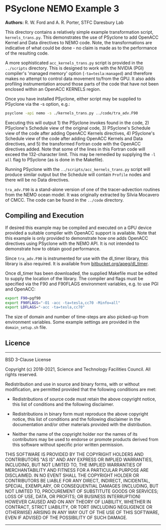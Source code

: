 # PSyclone NEMO Example 3

**Authors:** R. W. Ford and A. R. Porter, STFC Daresbury Lab

This directory contains a relatively simple example transformation script,
`kernels_trans.py`.  This demonstrates the use of PSyclone to add OpenACC
Kernel and Data directives to NEMO code. Note, the transformations are
indicative of what could be done - no claim is made as to the performance of
the resulting code.

A more sophisticated `acc_kernels_trans.py` script is provided in the
`../scripts` directory. This is designed to work with the NVIDIA (PGI)
compiler's 'managed memory' option (`-ta=tesla:managed`) and therefore makes
no attempt to control data movement to/from the GPU. It also adds
profiling instrumentation around those parts of the code that have
not been enclosed within an OpenACC KERNELS region.

Once you have installed PSyclone, either script may be supplied to
PSyclone via the -s option, e.g.:

```sh
psyclone -api nemo -s ./kernels_trans.py ../code/tra_adv.F90
```

Executing this will output 1) the PSyclone invokes found in the code,
2) PSyclone's Schedule view of the original code, 3) PSyclone's
Schedule view of the code after adding OpenACC Kernels directives, 4)
PSyclone's Schedule view of the code after adding OpenACC Kernels and
Data directives, and 5) the transformed Fortran code with the OpenACC
directives added. Note that some of the lines in this Fortran code will
exceed the 132-character limit. This may be remedied by supplying the
`-l all` flag to PSyclone (as is done in the Makefile).

Running PSyclone with the `../scripts/acc_kernels_trans.py` script will
produce similar output but the Schedule will contain `Profile` nodes
and there will be no Data directives.

`tra_adv.F90` is a stand-alone version of one of the tracer-advection
routines from the NEMO ocean model. It was originally extracted by
Silvia Mocavero of CMCC. The code can be found in the `../code`
directory.

## Compiling and Execution

If desired this example may be compiled and executed on a GPU device
provided a suitable compiler with OpenACC support is available. Note
that this example is only provided to demonstrate how one adds OpenACC
directives using PSyclone with the NEMO API. It is not intended to
demonstrate how to obtain good performance.

Since `tra_adv.F90` is instrumented for use with the dl_timer library,
this library is also required. It is available from
[bitbucket.org/apeg/dl_timer](https://bitbucket.org/apeg/dl_timer).

Once dl_timer has been downloaded, the supplied Makefile must be
edited to supply the location of the library. The compiler and flags
must be specified via the F90 and F90FLAGS environment variables, e.g.
to use PGI and OpenACC:

```sh
export F90=pgf90
export F90FLAGS="-O1 -acc -ta=tesla,cc70 -Minfo=all"
export LDFLAGS="-acc -ta=tesla,cc70"
```

The size of domain and number of time-steps are also picked-up from
environment variables. Some example settings are provided in the
`domain_setup.sh` file.

## Licence

-----------------------------------------------------------------------------

BSD 3-Clause License

Copyright (c) 2018-2021, Science and Technology Facilities Council.
All rights reserved.

Redistribution and use in source and binary forms, with or without
modification, are permitted provided that the following conditions are met:

* Redistributions of source code must retain the above copyright notice, this
  list of conditions and the following disclaimer.

* Redistributions in binary form must reproduce the above copyright notice,
  this list of conditions and the following disclaimer in the documentation
  and/or other materials provided with the distribution.

* Neither the name of the copyright holder nor the names of its
  contributors may be used to endorse or promote products derived from
  this software without specific prior written permission.

THIS SOFTWARE IS PROVIDED BY THE COPYRIGHT HOLDERS AND CONTRIBUTORS
"AS IS" AND ANY EXPRESS OR IMPLIED WARRANTIES, INCLUDING, BUT NOT
LIMITED TO, THE IMPLIED WARRANTIES OF MERCHANTABILITY AND FITNESS
FOR A PARTICULAR PURPOSE ARE DISCLAIMED. IN NO EVENT SHALL THE
COPYRIGHT HOLDER OR CONTRIBUTORS BE LIABLE FOR ANY DIRECT, INDIRECT,
INCIDENTAL, SPECIAL, EXEMPLARY, OR CONSEQUENTIAL DAMAGES (INCLUDING,
BUT NOT LIMITED TO, PROCUREMENT OF SUBSTITUTE GOODS OR SERVICES;
LOSS OF USE, DATA, OR PROFITS; OR BUSINESS INTERRUPTION) HOWEVER
CAUSED AND ON ANY THEORY OF LIABILITY, WHETHER IN CONTRACT, STRICT
LIABILITY, OR TORT (INCLUDING NEGLIGENCE OR OTHERWISE) ARISING IN
ANY WAY OUT OF THE USE OF THIS SOFTWARE, EVEN IF ADVISED OF THE
POSSIBILITY OF SUCH DAMAGE.

-----------------------------------------------------------------------------
